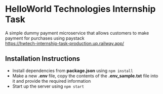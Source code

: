 # HelloWorld Technologies Internship Task
A simple dummy payment microservice that allows customers to make payment for purchases using paystack  
https://hwtech-internship-task-production.up.railway.app/

## Installation Instructions
- Install dependencies from **package.json** using `npm install`  
- Make a new **.env** file, copy the contents of the **.env_sample.txt** file into it and provide the required information  
- Start up the server using `npm start`

